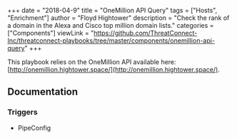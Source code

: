 +++
date = "2018-04-9"
title = "OneMillion API Query"
tags = ["Hosts", "Enrichment"]
author = "Floyd Hightower"
description = "Check the rank of a domain in the Alexa and Cisco top million domain lists."
categories = ["Components"]
viewLink = "https://github.com/ThreatConnect-Inc/threatconnect-playbooks/tree/master/components/onemillion-api-query"
+++

This playbook relies on the OneMillion API available here: [http://onemillion.hightower.space/](http://onemillion.hightower.space/).

## Documentation

### Triggers

- PipeConfig
